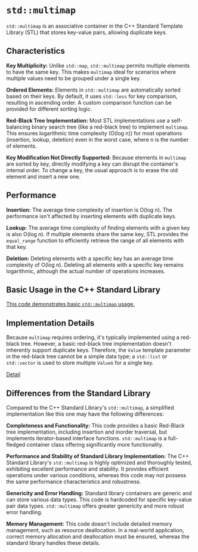 # `std::multimap`

`std::multimap` is an associative container in the C++ Standard Template Library (STL) that stores key-value pairs, allowing duplicate keys.

## Characteristics

**Key Multiplicity:** Unlike `std::map`, `std::multimap` permits multiple elements to have the same key. This makes `multimap` ideal for scenarios where multiple values need to be grouped under a single key.

**Ordered Elements:** Elements in `std::multimap` are automatically sorted based on their keys. By default, it uses `std::less` for key comparison, resulting in ascending order.  A custom comparison function can be provided for different sorting logic.

**Red-Black Tree Implementation:** Most STL implementations use a self-balancing binary search tree (like a red-black tree) to implement `multimap`. This ensures logarithmic time complexity (O(log n)) for most operations (insertion, lookup, deletion) even in the worst case, where n is the number of elements.

**Key Modification Not Directly Supported:** Because elements in `multimap` are sorted by key, directly modifying a key can disrupt the container's internal order.  To change a key, the usual approach is to erase the old element and insert a new one.

## Performance

**Insertion:** The average time complexity of insertion is O(log n).  The performance isn't affected by inserting elements with duplicate keys.

**Lookup:**  The average time complexity of finding elements with a given key is also O(log n).  If multiple elements share the same key, STL provides the `equal_range` function to efficiently retrieve the range of all elements with that key.

**Deletion:** Deleting elements with a specific key has an average time complexity of O(log n). Deleting all elements with a specific key remains logarithmic, although the actual number of operations increases.


## Basic Usage in the C++ Standard Library

[This code demonstrates basic `std::multimap` usage.](usage.cpp)


## Implementation Details

Because `multimap` requires ordering, it's typically implemented using a red-black tree. However, a basic red-black tree implementation doesn't inherently support duplicate keys. Therefore, the `Value` template parameter in the red-black tree cannot be a simple data type; a `std::list` or `std::vector` is used to store multiple `Value`s for a single key.

[Detail](Implementation.md)

## Differences from the Standard Library

Compared to the C++ Standard Library's `std::multimap`, a simplified implementation like this one may have the following differences:

**Completeness and Functionality:** This code provides a basic Red-Black tree implementation, including insertion and inorder traversal, but implements iterator-based interface functions. `std::multimap` is a full-fledged container class offering significantly more functionality.

**Performance and Stability of Standard Library Implementation:** The C++ Standard Library's `std::multimap` is highly optimized and thoroughly tested, exhibiting excellent performance and stability. It provides efficient operations under various conditions, whereas this code may not possess the same performance characteristics and robustness.

**Genericity and Error Handling:** Standard library containers are generic and can store various data types. This code is hardcoded for specific key-value pair data types. `std::multimap` offers greater genericity and more robust error handling.

**Memory Management:** This code doesn't include detailed memory management, such as resource deallocation.  In a real-world application, correct memory allocation and deallocation must be ensured, whereas the standard library handles these details.